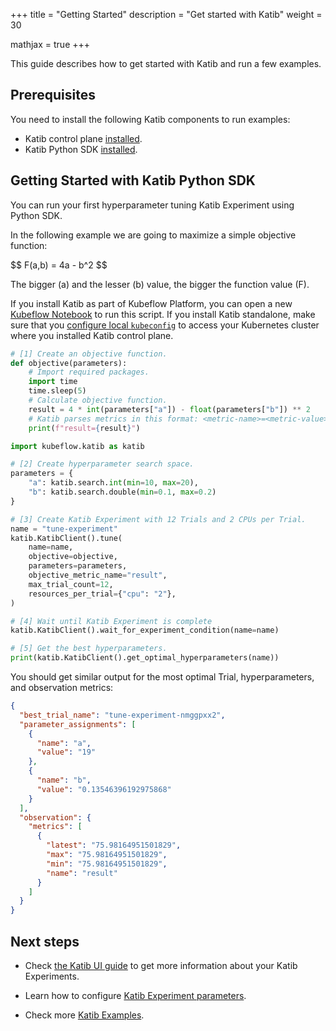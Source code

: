 +++
title = "Getting Started"
description = "Get started with Katib"
weight = 30

mathjax = true
+++

This guide describes how to get started with Katib and run a few examples.

## Prerequisites

You need to install the following Katib components to run examples:

- Katib control plane [installed](/docs/components/katib/installation/#installing-control-plane).
- Katib Python SDK [installed](/docs/components/katib/installation/#installing-python-sdk).

## Getting Started with Katib Python SDK

You can run your first hyperparameter tuning Katib Experiment using Python SDK.

In the following example we are going to maximize a simple objective function:

<p>
$$
F(a,b) = 4a - b^2
$$
</p>

The bigger \(a\) and the lesser \(b\) value, the bigger the function value \(F\).

If you install Katib as part of Kubeflow Platform, you can open a new
[Kubeflow Notebook](/docs/components/notebooks/quickstart-guide/) to run this script. If you
install Katib standalone, make sure that you
[configure local `kubeconfig`](https://kubernetes.io/docs/tasks/access-application-cluster/access-cluster/#programmatic-access-to-the-api)
to access your Kubernetes cluster where you installed Katib control plane.

```python
# [1] Create an objective function.
def objective(parameters):
    # Import required packages.
    import time
    time.sleep(5)
    # Calculate objective function.
    result = 4 * int(parameters["a"]) - float(parameters["b"]) ** 2
    # Katib parses metrics in this format: <metric-name>=<metric-value>.
    print(f"result={result}")

import kubeflow.katib as katib

# [2] Create hyperparameter search space.
parameters = {
    "a": katib.search.int(min=10, max=20),
    "b": katib.search.double(min=0.1, max=0.2)
}

# [3] Create Katib Experiment with 12 Trials and 2 CPUs per Trial.
name = "tune-experiment"
katib.KatibClient().tune(
    name=name,
    objective=objective,
    parameters=parameters,
    objective_metric_name="result",
    max_trial_count=12,
    resources_per_trial={"cpu": "2"},
)

# [4] Wait until Katib Experiment is complete
katib.KatibClient().wait_for_experiment_condition(name=name)

# [5] Get the best hyperparameters.
print(katib.KatibClient().get_optimal_hyperparameters(name))
```

You should get similar output for the most optimal Trial, hyperparameters, and observation metrics:

```json
{
  "best_trial_name": "tune-experiment-nmggpxx2",
  "parameter_assignments": [
    {
      "name": "a",
      "value": "19"
    },
    {
      "name": "b",
      "value": "0.13546396192975868"
    }
  ],
  "observation": {
    "metrics": [
      {
        "latest": "75.98164951501829",
        "max": "75.98164951501829",
        "min": "75.98164951501829",
        "name": "result"
      }
    ]
  }
}
```

## Next steps

- Check [the Katib UI guide](/docs/components/katib/user-guides/katib-ui/) to get more information
  about your Katib Experiments.

- Learn how to configure [Katib Experiment parameters](/docs/components/katib/user-guides/hp-tuning/configure-experiment).

- Check more [Katib Examples](https://github.com/kubeflow/katib/tree/ea46a7f2b73b2d316b6b7619f99eb440ede1909b/examples/v1beta1).
